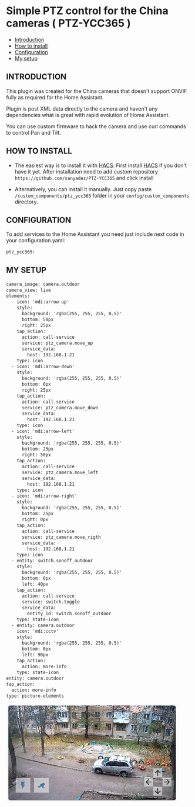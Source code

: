 # Simple PTZ control for the China cameras ( PTZ-YCC365 )


<!-- TOC -->

- [Introduction](#introduction)
- [How to install](#how-to-install)
- [Configuration](#configuration)
- [My setup](#my-setup)

<!-- /TOC -->

## INTRODUCTION

This plugin was created for the China cameras that doesn't support ONVIF fully as required for the Home Assistant.

Plugin is post XML data directly to the camera and haven't any dependencies what is great with rapid evolution of Home Assistant.

You can use custom firmware to hack the camera and use curl commands to control Pan and Tilt. 

## HOW TO INSTALL

- The easiest way is to install it with [HACS](https://hacs.xyz/). First install [HACS](https://hacs.xyz/) if you don't have it yet. After installation need to add custom repository `https://github.com/sanyadez/PTZ-YCC365` and click install

- Alternatively, you can install it manually. Just copy paste `/custom_components/ptz_ycc365` folder in your `config/custom_components` directory.

## CONFIGURATION

To add services to the Home Assistant you need just include next code in your configuration.yaml:

```
ptz_ycc365:
```


## MY SETUP

```
camera_image: camera.outdoor
camera_view: live
elements:
  - icon: 'mdi:arrow-up'
    style:
      background: 'rgba(255, 255, 255, 0.5)'
      bottom: 50px
      right: 25px
    tap_action:
      action: call-service
      service: ptz_camera.move_up
      service_data:
        host: 192.168.1.21
    type: icon
  - icon: 'mdi:arrow-down'
    style:
      background: 'rgba(255, 255, 255, 0.5)'
      bottom: 0px
      right: 25px
    tap_action:
      action: call-service
      service: ptz_camera.move_down
      service_data:
        host: 192.168.1.21
    type: icon
  - icon: 'mdi:arrow-left'
    style:
      background: 'rgba(255, 255, 255, 0.5)'
      bottom: 25px
      right: 50px
    tap_action:
      action: call-service
      service: ptz_camera.move_left
      service_data:
        host: 192.168.1.21
    type: icon
  - icon: 'mdi:arrow-right'
    style:
      background: 'rgba(255, 255, 255, 0.5)'
      bottom: 25px
      right: 0px
    tap_action:
      action: call-service
      service: ptz_camera.move_rigth
      service_data:
        host: 192.168.1.21
    type: icon
  - entity: switch.sonoff_outdoor
    style:
      background: 'rgba(255, 255, 255, 0.5)'
      bottom: 0px
      left: 40px
    tap_action:
      action: call-service
      service: switch.toggle
      service_data:
        entity_id: switch.sonoff_outdoor
    type: state-icon
  - entity: camera.outdoor
    icon: 'mdi:cctv'
    style:
      background: 'rgba(255, 255, 255, 0.5)'
      bottom: 0px
      left: 90px
    tap_action:
      action: more-info
    type: state-icon
entity: camera.outdoor
tap_action:
  action: more-info
type: picture-elements
```


![](screenshot.png)